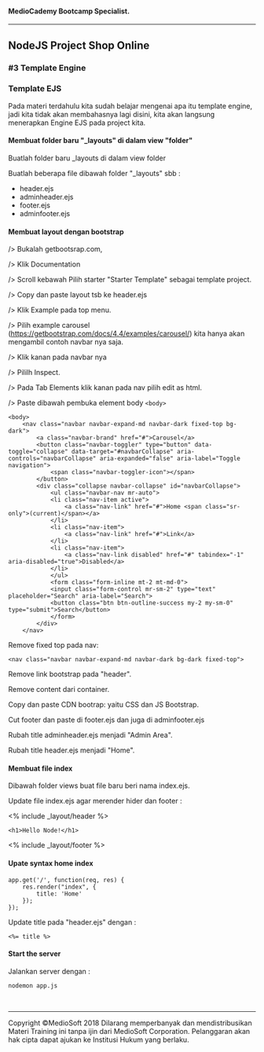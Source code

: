 #### MedioCademy Bootcamp Specialist.

---

## NodeJS Project Shop Online

### #3 Template Engine

### Template EJS

Pada materi terdahulu kita sudah belajar mengenai apa itu template engine, jadi kita tidak akan membahasnya lagi disini, kita akan langsung menerapkan Engine EJS pada project kita.

#### Membuat folder baru "_layouts" di dalam view "folder"

Buatlah folder baru  _layouts di dalam view folder

Buatlah beberapa file dibawah folder "_layouts" sbb :

* header.ejs
* adminheader.ejs
* footer.ejs
* adminfooter.ejs



#### Membuat layout dengan bootstrap

/> Bukalah getbootsrap.com, 

/> Klik Documentation 

/> Scroll kebawah Pilih starter "Starter Template" sebagai template project.

/> Copy dan paste layout tsb ke header.ejs

/> Klik Example pada top menu.

/> Pilih example carousel (https://getbootstrap.com/docs/4.4/examples/carousel/) kita hanya akan mengambil contoh navbar nya saja.

/> Klik kanan pada navbar nya 

/> Pililh Inspect.

/> Pada Tab Elements klik kanan pada nav pilih edit as html.

/> Paste dibawah pembuka element body ```<body>```

```
<body>
    <nav class="navbar navbar-expand-md navbar-dark fixed-top bg-dark">
        <a class="navbar-brand" href="#">Carousel</a>
        <button class="navbar-toggler" type="button" data-toggle="collapse" data-target="#navbarCollapse" aria-controls="navbarCollapse" aria-expanded="false" aria-label="Toggle navigation">
            <span class="navbar-toggler-icon"></span>
        </button>
        <div class="collapse navbar-collapse" id="navbarCollapse">
            <ul class="navbar-nav mr-auto">
            <li class="nav-item active">
                <a class="nav-link" href="#">Home <span class="sr-only">(current)</span></a>
            </li>
            <li class="nav-item">
                <a class="nav-link" href="#">Link</a>
            </li>
            <li class="nav-item">
                <a class="nav-link disabled" href="#" tabindex="-1" aria-disabled="true">Disabled</a>
            </li>
            </ul>
            <form class="form-inline mt-2 mt-md-0">
            <input class="form-control mr-sm-2" type="text" placeholder="Search" aria-label="Search">
            <button class="btn btn-outline-success my-2 my-sm-0" type="submit">Search</button>
            </form>
        </div>
    </nav>
```





Remove fixed top pada nav:

    <nav class="navbar navbar-expand-md navbar-dark bg-dark fixed-top">

Remove link bootstrap pada "header".

Remove content dari container.

Copy dan paste CDN bootrap: yaitu CSS dan JS Bootstrap.

Cut footer dan paste di footer.ejs dan juga di adminfooter.ejs

Rubah title adminheader.ejs menjadi "Admin Area".

Rubah title header.ejs menjadi "Home".

#### Membuat file index

Dibawah folder views buat file baru beri nama index.ejs.

Update file index.ejs agar merender hider dan footer :

  <% include _layout/header %>

    <h1>Hello Node!</h1>

  <% include _layout/footer %>

#### Upate syntax home index

	app.get('/', function(req, res) {
		res.render("index", {
			title: 'Home'
		});
	});

Update title pada "header.ejs"	dengan :

	<%= title %>

#### Start the server

Jalankan server dengan :

	nodemon app.js


​	





























---
Copyright &copy;MedioSoft 2018 
Dilarang memperbanyak dan mendistribusikan Materi Training ini tanpa ijin dari MedioSoft Corporation. Pelanggaran akan hak cipta dapat ajukan ke Institusi Hukum yang berlaku.